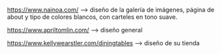 https://www.nainoa.com/ --> diseño de la galería de imágenes, página de about y tipo de colores blancos, con carteles en tono suave.

https://www.apriltomlin.com/ --> diseño general

https://www.kellywearstler.com/diningtables --> diseño de su tienda
